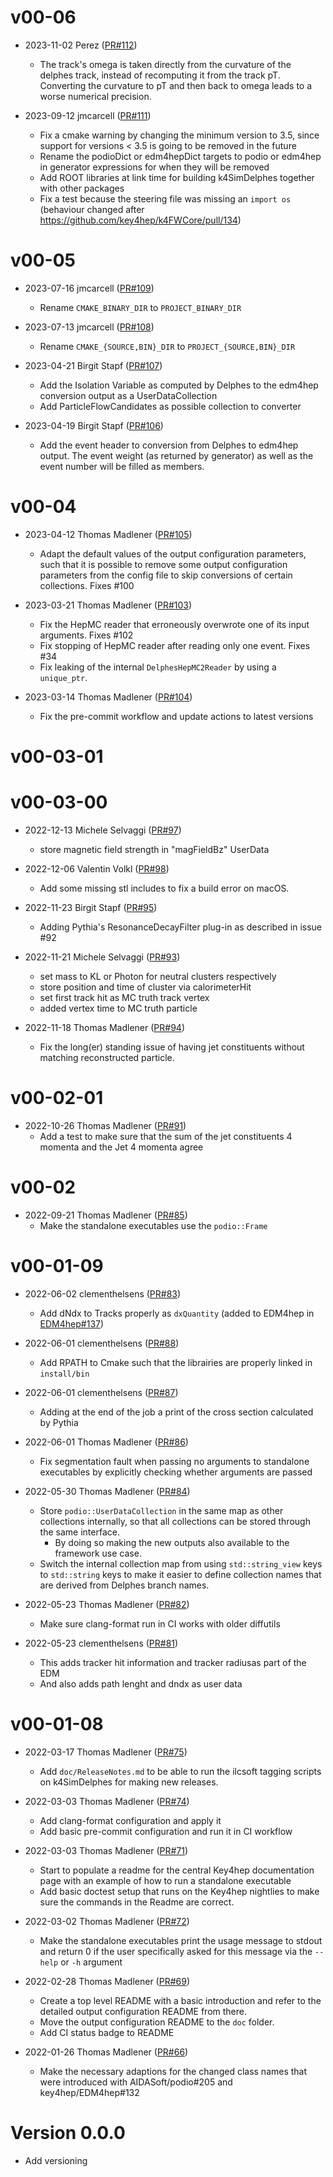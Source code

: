 # v00-06

* 2023-11-02 Perez ([PR#112](https://github.com/key4hep/k4SimDelphes/pull/112))
  - The track's omega is taken directly from the curvature of the delphes track, instead of recomputing it from the track pT. Converting the curvature to pT and then back to omega leads to a worse numerical precision.

* 2023-09-12 jmcarcell ([PR#111](https://github.com/key4hep/k4SimDelphes/pull/111))
  - Fix a cmake warning by changing the minimum version to 3.5, since support for versions < 3.5 is going to be removed in the future
  - Rename the podioDict or edm4hepDict targets to podio or edm4hep in generator expressions for when they will be removed
  - Add ROOT libraries at link time for building k4SimDelphes together with other packages
  - Fix a test because the steering file was missing an `import os` (behaviour changed after https://github.com/key4hep/k4FWCore/pull/134)

# v00-05

* 2023-07-16 jmcarcell ([PR#109](https://github.com/key4hep/k4SimDelphes/pull/109))
  - Rename `CMAKE_BINARY_DIR` to `PROJECT_BINARY_DIR`

* 2023-07-13 jmcarcell ([PR#108](https://github.com/key4hep/k4SimDelphes/pull/108))
  - Rename `CMAKE_{SOURCE,BIN}_DIR` to `PROJECT_{SOURCE,BIN}_DIR`

* 2023-04-21 Birgit Stapf ([PR#107](https://github.com/key4hep/k4SimDelphes/pull/107))
  -  Add the Isolation Variable as computed by Delphes to the edm4hep conversion output as a UserDataCollection
  -  Add ParticleFlowCandidates as possible collection to converter

* 2023-04-19 Birgit Stapf ([PR#106](https://github.com/key4hep/k4SimDelphes/pull/106))
  - Add the event header to conversion from Delphes to edm4hep output. The event weight (as returned by generator) as well as the event number will be filled as members.

# v00-04

* 2023-04-12 Thomas Madlener ([PR#105](https://github.com/key4hep/k4SimDelphes/pull/105))
  - Adapt the default values of the output configuration parameters, such that it is possible to remove some output configuration parameters from the config file to skip conversions of certain collections. Fixes #100

* 2023-03-21 Thomas Madlener ([PR#103](https://github.com/key4hep/k4SimDelphes/pull/103))
  - Fix the HepMC reader that erroneously overwrote one of its input arguments. Fixes #102 
  - Fix stopping of HepMC reader after reading only one event. Fixes #34 
  - Fix leaking of the internal `DelphesHepMC2Reader` by using a `unique_ptr`.

* 2023-03-14 Thomas Madlener ([PR#104](https://github.com/key4hep/k4SimDelphes/pull/104))
  - Fix the pre-commit workflow and update actions to latest versions

# v00-03-01

# v00-03-00

* 2022-12-13 Michele Selvaggi ([PR#97](https://github.com/key4hep/k4simdelphes/pull/97))
  - store magnetic field strength in "magFieldBz" UserData

* 2022-12-06 Valentin Volkl ([PR#98](https://github.com/key4hep/k4simdelphes/pull/98))
  - Add some missing stl includes to fix a build error on macOS.

* 2022-11-23 Birgit Stapf ([PR#95](https://github.com/key4hep/k4simdelphes/pull/95))
  -  Adding Pythia's ResonanceDecayFilter plug-in as described in issue #92

* 2022-11-21 Michele Selvaggi ([PR#93](https://github.com/key4hep/k4simdelphes/pull/93))
  - set mass to KL or Photon for neutral clusters respectively
  - store position and time of cluster via calorimeterHit
  - set first track hit as MC truth track vertex
  - added vertex time to MC truth particle

* 2022-11-18 Thomas Madlener ([PR#94](https://github.com/key4hep/k4simdelphes/pull/94))
  - Fix the long(er) standing issue of having jet constituents without matching reconstructed particle.

# v00-02-01

* 2022-10-26 Thomas Madlener ([PR#91](https://github.com/key4hep/k4SimDelphes/pull/91))
  - Add a test to make sure that the sum of the jet constituents 4 momenta and the Jet 4 momenta agree

# v00-02

* 2022-09-21 Thomas Madlener ([PR#85](https://github.com/key4hep/k4SimDelphes/pull/85))
  - Make the standalone executables use the `podio::Frame`

# v00-01-09

* 2022-06-02 clementhelsens ([PR#83](https://github.com/key4hep/k4SimDelphes/pull/83))
  - Add dNdx to Tracks properly as `dxQuantity` (added to EDM4hep in [EDM4hep#137](https://github.com/key4hep/EDM4hep/pull/137))

* 2022-06-01 clementhelsens ([PR#88](https://github.com/key4hep/k4SimDelphes/pull/88))
  - Add RPATH to Cmake such that the librairies are properly linked in ```install/bin```

* 2022-06-01 clementhelsens ([PR#87](https://github.com/key4hep/k4SimDelphes/pull/87))
  - Adding at the end of the job a print of the cross section calculated by Pythia

* 2022-06-01 Thomas Madlener ([PR#86](https://github.com/key4hep/k4SimDelphes/pull/86))
  - Fix segmentation fault when passing no arguments to standalone executables by explicitly checking whether arguments are passed

* 2022-05-30 Thomas Madlener ([PR#84](https://github.com/key4hep/k4SimDelphes/pull/84))
  - Store `podio::UserDataCollection` in the same map as other collections internally, so that all collections can be stored through the same interface.
    - By doing so making the new outputs also available to the framework use case.
  - Switch the internal collection map from using `std::string_view` keys to `std::string` keys to make it easier to define collection names that are derived from Delphes branch names.

* 2022-05-23 Thomas Madlener ([PR#82](https://github.com/key4hep/k4SimDelphes/pull/82))
  - Make sure clang-format run in CI works with older diffutils

* 2022-05-23 clementhelsens ([PR#81](https://github.com/key4hep/k4SimDelphes/pull/81))
  - This adds tracker hit information and tracker radiusas part of the EDM
  - And also adds path lenght and dndx as user data

# v00-01-08

* 2022-03-17 Thomas Madlener ([PR#75](https://github.com/key4hep/k4SimDelphes/pull/75))
  - Add `doc/ReleaseNotes.md` to be able to run the ilcsoft tagging scripts on k4SimDelphes for making new releases.

* 2022-03-03 Thomas Madlener ([PR#74](https://github.com/key4hep/k4SimDelphes/pull/74))
  - Add clang-format configuration and apply it
  - Add basic pre-commit configuration and run it in CI workflow

* 2022-03-03 Thomas Madlener ([PR#71](https://github.com/key4hep/k4SimDelphes/pull/71))
  - Start to populate a readme for the central Key4hep documentation page with an example of how to run a standalone executable
  - Add basic doctest setup that runs on the Key4hep nightlies to make sure the commands in the Readme are correct.

* 2022-03-02 Thomas Madlener ([PR#72](https://github.com/key4hep/k4SimDelphes/pull/72))
  - Make the standalone executables print the usage message to stdout and return 0 if the user specifically asked for this message via the `--help` or `-h` argument

* 2022-02-28 Thomas Madlener ([PR#69](https://github.com/key4hep/k4SimDelphes/pull/69))
  - Create a top level README with a basic introduction and refer to the detailed output configuration README from there.
  - Move the output configuration README to the `doc` folder.
  - Add CI status badge to README

* 2022-01-26 Thomas Madlener ([PR#66](https://github.com/key4hep/k4SimDelphes/pull/66))
  - Make the necessary adaptions for the changed class names that were introduced with AIDASoft/podio#205 and key4hep/EDM4hep#132

# Version 0.0.0

* Add versioning
